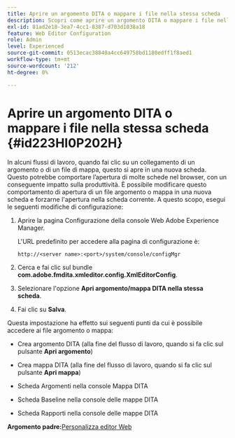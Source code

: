 ```yaml
---
title: Aprire un argomento DITA o mappare i file nella stessa scheda
description: Scopri come aprire un argomento DITA o mappare i file nella stessa scheda
exl-id: 81ad2e18-3ea7-4cc1-8387-d703d1038a18
feature: Web Editor Configuration
role: Admin
level: Experienced
source-git-commit: 0513ecac38840a4cc649758bd1180edff1f8aed1
workflow-type: tm+mt
source-wordcount: '212'
ht-degree: 0%

---
```


# Aprire un argomento DITA o mappare i file nella stessa scheda {#id223HI0P202H}

In alcuni flussi di lavoro, quando fai clic su un collegamento di un argomento o di un file di mappa, questo si apre in una nuova scheda. Questo potrebbe comportare l’apertura di molte schede nel browser, con un conseguente impatto sulla produttività. È possibile modificare questo comportamento di apertura di un file argomento o mappa in una nuova scheda e forzarne l&#39;apertura nella scheda corrente. A questo scopo, esegui le seguenti modifiche di configurazione:

1. Aprire la pagina Configurazione della console Web Adobe Experience Manager.

   L&#39;URL predefinito per accedere alla pagina di configurazione è:

   ```http
   http://<server name>:<port>/system/console/configMgr
   ```

1. Cerca e fai clic sul bundle **com.adobe.fmdita.xmleditor.config.XmlEditorConfig**.

1. Selezionare l&#39;opzione **Apri argomento/mappa DITA nella stessa scheda**.

1. Fai clic su **Salva**.


Questa impostazione ha effetto sui seguenti punti da cui è possibile accedere ai file argomento o mappa:

- Crea argomento DITA \(alla fine del flusso di lavoro, quando si fa clic sul pulsante **Apri argomento**\)

- Crea mappa DITA \(alla fine del flusso di lavoro, quando si fa clic sul pulsante **Apri mappa**\)

- Scheda Argomenti nella console Mappa DITA

- Scheda Baseline nella console delle mappe DITA

- Scheda Rapporti nella console delle mappe DITA


**Argomento padre:**&#x200B;[&#x200B; Personalizza editor Web](conf-web-editor.md)
